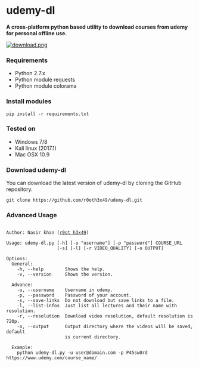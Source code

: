 # udemy-dl
**A cross-platform python based utility to download courses from udemy for personal offline use.**

[![download.png](https://s24.postimg.org/v4ajcjn9x/download.png)](https://postimg.org/image/egj1a1si9/)

### Requirements

- Python 2.7.x
- Python module requests
- Python module colorama

### Install modules

	pip install -r requirements.txt

	
### Tested on

- Windows 7/8
- Kali linux (2017.1)
- Mac OSX 10.9

	 
### Download udemy-dl

You can download the latest version of udemy-dl by cloning the GitHub repository.

	git clone https://github.com/r0oth3x49/udemy-dl.git


### Advanced Usage

<pre><code>
Author: Nasir khan (<a href="http://r0oth3x49.herokuapp.com/">r0ot h3x49</a>)

Usage: udemy-dl.py [-h] [-u "username"] [-p "password"] COURSE_URL
                   [-s] [-l] [-r VIDEO_QUALITY] [-o OUTPUT] 

Options:
  General:
    -h, --help        Shows the help.
    -v, --version     Shows the version.

  Advance:
    -u, --username    Username in udemy.
    -p, --password    Password of your account.
    -s, --save-links  Do not download but save links to a file.
    -l, --list-infos  Just list all lectures and their name with resolution.
    -r, --resolution  Download video resolution, default resolution is 720p.
    -o, --output      Output directory where the videos will be saved, default
                      is current directory.
  
  Example:
	python udemy-dl.py -u user@domain.com -p P45sw0rd https://www.udemy.com/course_name/
</code></pre>
